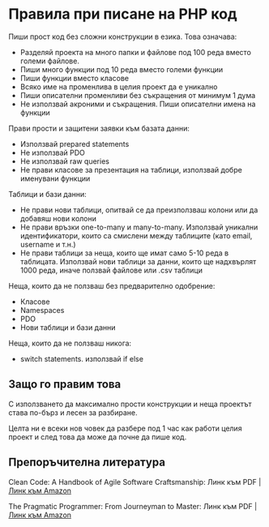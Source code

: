 # Правила при писане на PHP код

Пиши прост код без сложни конструкции в езика. Това означава:
- Разделяй проекта на много папки и файлове под 100 реда вместо големи файлове.
- Пиши много функции под 10 реда вместо големи функции
- Пиши функции вместо класове
- Всяко име на променлива в целия проект да е уникално
- Пиши описателни променливи без съкращения от минимум 1 дума
- Не използвай акроними и съкращения. Пиши описателни имена на функции

Прави прости и защитени заявки към базата данни:
- Използвай prepared statements
- Не използвай PDO
- Не използвай raw queries
- Не прави класове за презентация на таблици, използвай добре именувани функции

Таблици и бази данни:
- Не прави нови таблици, опитвай се да преизползваш колони или да добавяш нови колони
- Не прави връзки one-to-many и many-to-many. Използвай уникални идентификатори, които са смислени между таблиците (като email, username и т.н.)
- Не прави таблици за неща, които ще имат само 5-10 реда в таблицата. Използвай нови таблици за данни, които ще надхвърлят 1000 реда, иначе ползвай файлове или .csv таблици

Неща, които да не ползваш без предварително одобрение:
- Класове
- Namespaces
- PDO
- Нови таблици и бази данни

Неща, които да не ползваш никога:
- switch statements. използвай if else

## Защо го правим това

С използването да максимално прости конструкции и неща проектът става по-бърз и лесен за разбиране.

Целта ни е всеки нов човек да разбере под 1 час как работи целия проект и след това да може да почне да пише код.

## Препоръчителна литература

Clean Code: A Handbook of Agile Software Craftsmanship: Линк към PDF | [Линк към Amazon](https://www.amazon.com/Clean-Code-Handbook-Software-Craftsmanship/dp/0132350882)

The Pragmatic Programmer: From Journeyman to Master: Линк към PDF | [Линк към Amazon](https://www.amazon.com/Pragmatic-Programmer-Journeyman-Master/dp/020161622X)
